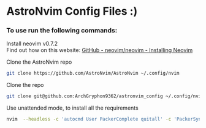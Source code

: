 # AstroNvim Config Files :)

### To use run the following commands:

Install neovim v0.7.2<br />
Find out how on this website: [GitHub - neovim/neovim - Installing Neovim](https://github.com/neovim/neovim/wiki/Installing-Neovim)

Clone the AstroNvim repo

```sh
git clone https://github.com/AstroNvim/AstroNvim ~/.config/nvim
```

Clone the repo

```sh
git clone git@github.com:ArchGryphon9362/astronvim_config ~/.config/nvim/lua/user
```

Use unattended mode, to install all the requirements

```sh
nvim  --headless -c 'autocmd User PackerComplete quitall' -c 'PackerSync'
```
